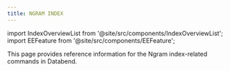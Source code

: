 ```yaml
---
title: NGRAM INDEX
---
```

import IndexOverviewList from '@site/src/components/IndexOverviewList';
import EEFeature from '@site/src/components/EEFeature';

<EEFeature featureName='NGRAM INDEX'/>

This page provides reference information for the Ngram index-related commands in Databend.

<IndexOverviewList />